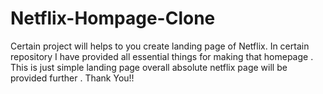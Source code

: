 # Netflix-Hompage-Clone
Certain project will helps to you create landing page of Netflix.
In certain repository I have provided all essential things for making that homepage .
This is just simple landing page overall absolute netflix page will be provided further .
Thank You!!

